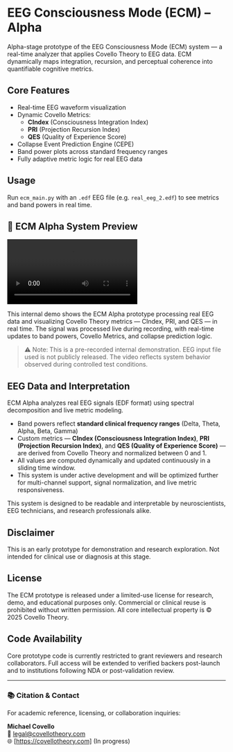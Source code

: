 # EEG Consciousness Mode (ECM) – Alpha

Alpha-stage prototype of the EEG Consciousness Mode (ECM) system — a real-time analyzer that applies Covello Theory to EEG data. ECM dynamically maps integration, recursion, and perceptual coherence into quantifiable cognitive metrics.

## Core Features
- Real-time EEG waveform visualization
- Dynamic Covello Metrics:
  - **CIndex** (Consciousness Integration Index)
  - **PRI** (Projection Recursion Index)
  - **QES** (Quality of Experience Score)
- Collapse Event Prediction Engine (CEPE)
- Band power plots across standard frequency ranges
- Fully adaptive metric logic for real EEG data

## Usage
Run `ecm_main.py` with an `.edf` EEG file (e.g. `real_eeg_2.edf`) to see metrics and band powers in real time.

## 🎥 ECM Alpha System Preview

![Watch the demo](./ecm_demo.mp4)

This internal demo shows the ECM Alpha prototype processing real EEG data and visualizing Covello Theory metrics — CIndex, PRI, and QES — in real time. The signal was processed live during recording, with real-time updates to band powers, Covello Metrics, and collapse prediction logic.

> ⚠️ Note: This is a pre-recorded internal demonstration. EEG input file used is not publicly released. The video reflects system behavior observed during controlled test conditions.


## EEG Data and Interpretation

ECM Alpha analyzes real EEG signals (EDF format) using spectral decomposition and live metric modeling.
- Band powers reflect **standard clinical frequency ranges** (Delta, Theta, Alpha, Beta, Gamma)  
- Custom metrics — **CIndex (Consciousness Integration Index)**, **PRI (Projection Recursion Index)**, and **QES (Quality of Experience Score)** — are derived from Covello Theory and normalized between 0 and 1.  
- All values are computed dynamically and updated continuously in a sliding time window.
- This system is under active development and will be optimized further for multi-channel support, signal normalization, and live metric responsiveness.

This system is designed to be readable and interpretable by neuroscientists, EEG technicians, and research professionals alike.

## Disclaimer
This is an early prototype for demonstration and research exploration. Not intended for clinical use or diagnosis at this stage.

## License
The ECM prototype is released under a limited-use license for research, demo, and educational purposes only. Commercial or clinical reuse is prohibited without written permission. All core intellectual property is © 2025 Covello Theory.

## Code Availability
Core prototype code is currently restricted to grant reviewers and research collaborators. Full access will be extended to verified backers post-launch and to institutions following NDA or post-validation review.

---

### 📚 Citation & Contact

For academic reference, licensing, or collaboration inquiries:

**Michael Covello**  
📧 legal@covellotheory.com  
🌐 [https://covellotheory.com] (In progress)


